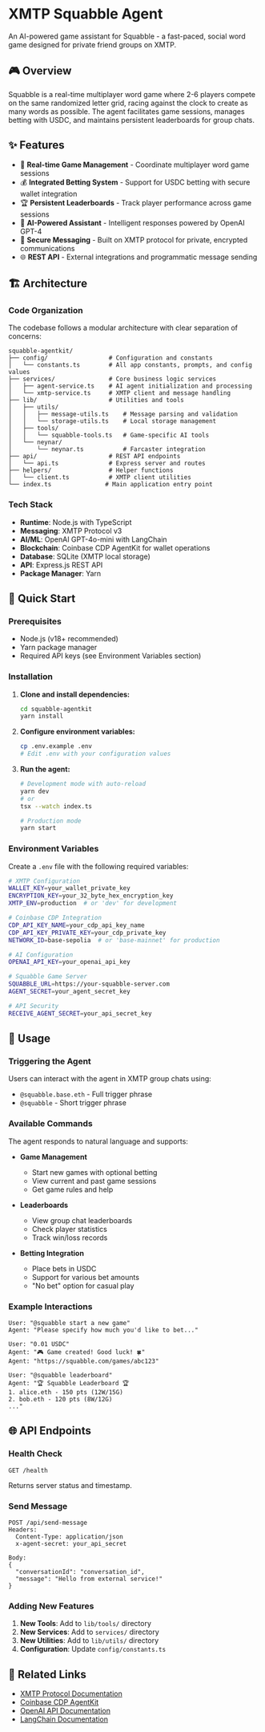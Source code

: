 # XMTP Squabble Agent

An AI-powered game assistant for Squabble - a fast-paced, social word game designed for private friend groups on XMTP.

## 🎮 Overview

Squabble is a real-time multiplayer word game where 2-6 players compete on the same randomized letter grid, racing against the clock to create as many words as possible. The agent facilitates game sessions, manages betting with USDC, and maintains persistent leaderboards for group chats.

## ✨ Features

- 🎯 **Real-time Game Management** - Coordinate multiplayer word game sessions
- 💰 **Integrated Betting System** - Support for USDC betting with secure wallet integration
- 🏆 **Persistent Leaderboards** - Track player performance across game sessions
- 🤖 **AI-Powered Assistant** - Intelligent responses powered by OpenAI GPT-4
- 🔐 **Secure Messaging** - Built on XMTP protocol for private, encrypted communications
- 🌐 **REST API** - External integrations and programmatic message sending

## 🏗️ Architecture

### Code Organization

The codebase follows a modular architecture with clear separation of concerns:

```
squabble-agentkit/
├── config/                 # Configuration and constants
│   └── constants.ts        # All app constants, prompts, and config values
├── services/               # Core business logic services
│   ├── agent-service.ts    # AI agent initialization and processing
│   └── xmtp-service.ts     # XMTP client and message handling
├── lib/                    # Utilities and tools
│   ├── utils/
│   │   ├── message-utils.ts    # Message parsing and validation
│   │   └── storage-utils.ts    # Local storage management
│   ├── tools/
│   │   └── squabble-tools.ts   # Game-specific AI tools
│   └── neynar/
│       └── neynar.ts           # Farcaster integration
├── api/                    # REST API endpoints
│   └── api.ts              # Express server and routes
├── helpers/                # Helper functions
│   └── client.ts           # XMTP client utilities
└── index.ts               # Main application entry point
```

### Tech Stack

- **Runtime**: Node.js with TypeScript
- **Messaging**: XMTP Protocol v3
- **AI/ML**: OpenAI GPT-4o-mini with LangChain
- **Blockchain**: Coinbase CDP AgentKit for wallet operations
- **Database**: SQLite (XMTP local storage)
- **API**: Express.js REST API
- **Package Manager**: Yarn

## 🚀 Quick Start

### Prerequisites

- Node.js (v18+ recommended)
- Yarn package manager
- Required API keys (see Environment Variables section)

### Installation

1. **Clone and install dependencies:**

   ```bash
   cd squabble-agentkit
   yarn install
   ```

2. **Configure environment variables:**

   ```bash
   cp .env.example .env
   # Edit .env with your configuration values
   ```

3. **Run the agent:**

   ```bash
   # Development mode with auto-reload
   yarn dev
   # or
   tsx --watch index.ts

   # Production mode
   yarn start
   ```

### Environment Variables

Create a `.env` file with the following required variables:

```bash
# XMTP Configuration
WALLET_KEY=your_wallet_private_key
ENCRYPTION_KEY=your_32_byte_hex_encryption_key
XMTP_ENV=production  # or 'dev' for development

# Coinbase CDP Integration
CDP_API_KEY_NAME=your_cdp_api_key_name
CDP_API_KEY_PRIVATE_KEY=your_cdp_private_key
NETWORK_ID=base-sepolia  # or 'base-mainnet' for production

# AI Configuration
OPENAI_API_KEY=your_openai_api_key

# Squabble Game Server
SQUABBLE_URL=https://your-squabble-server.com
AGENT_SECRET=your_agent_secret_key

# API Security
RECEIVE_AGENT_SECRET=your_api_secret_key
```

## 🎯 Usage

### Triggering the Agent

Users can interact with the agent in XMTP group chats using:

- `@squabble.base.eth` - Full trigger phrase
- `@squabble` - Short trigger phrase

### Available Commands

The agent responds to natural language and supports:

- **Game Management**

  - Start new games with optional betting
  - View current and past game sessions
  - Get game rules and help

- **Leaderboards**

  - View group chat leaderboards
  - Check player statistics
  - Track win/loss records

- **Betting Integration**
  - Place bets in USDC
  - Support for various bet amounts
  - "No bet" option for casual play

### Example Interactions

```
User: "@squabble start a new game"
Agent: "Please specify how much you'd like to bet..."

User: "0.01 USDC"
Agent: "🎮 Game created! Good luck! 🍀"
Agent: "https://squabble.com/games/abc123"

User: "@squabble leaderboard"
Agent: "🏆 Squabble Leaderboard 🏆
1. alice.eth - 150 pts (12W/15G)
2. bob.eth - 120 pts (8W/12G)
..."
```

## 🌐 API Endpoints

### Health Check

```http
GET /health
```

Returns server status and timestamp.

### Send Message

```http
POST /api/send-message
Headers:
  Content-Type: application/json
  x-agent-secret: your_api_secret

Body:
{
  "conversationId": "conversation_id",
  "message": "Hello from external service!"
}
```

### Adding New Features

1. **New Tools**: Add to `lib/tools/` directory
2. **New Services**: Add to `services/` directory
3. **New Utilities**: Add to `lib/utils/` directory
4. **Configuration**: Update `config/constants.ts`

## 🔗 Related Links

- [XMTP Protocol Documentation](https://docs.xmtp.org/)
- [Coinbase CDP AgentKit](https://github.com/coinbase/agentkit)
- [OpenAI API Documentation](https://platform.openai.com/docs)
- [LangChain Documentation](https://langchain.readthedocs.io/)
